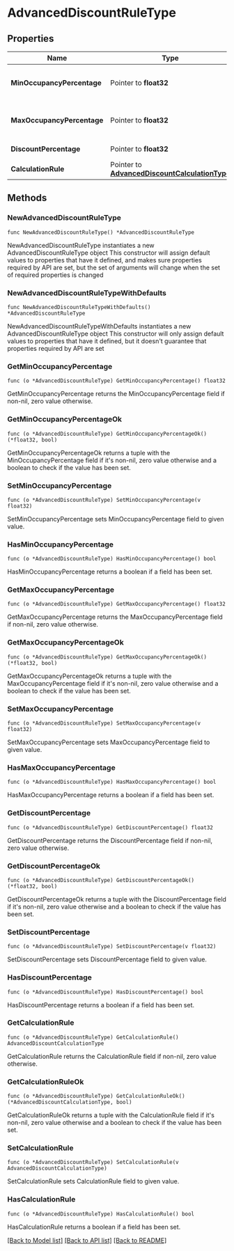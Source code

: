 # AdvancedDiscountRuleType

## Properties

Name | Type | Description | Notes
------------ | ------------- | ------------- | -------------
**MinOccupancyPercentage** | Pointer to **float32** | Minimum Property Occupancy Percentage. | [optional] 
**MaxOccupancyPercentage** | Pointer to **float32** | Maximum Property Occupancy Percentage. | [optional] 
**DiscountPercentage** | Pointer to **float32** | Discount Percentage. | [optional] 
**CalculationRule** | Pointer to [**AdvancedDiscountCalculationType**](AdvancedDiscountCalculationType.md) |  | [optional] 

## Methods

### NewAdvancedDiscountRuleType

`func NewAdvancedDiscountRuleType() *AdvancedDiscountRuleType`

NewAdvancedDiscountRuleType instantiates a new AdvancedDiscountRuleType object
This constructor will assign default values to properties that have it defined,
and makes sure properties required by API are set, but the set of arguments
will change when the set of required properties is changed

### NewAdvancedDiscountRuleTypeWithDefaults

`func NewAdvancedDiscountRuleTypeWithDefaults() *AdvancedDiscountRuleType`

NewAdvancedDiscountRuleTypeWithDefaults instantiates a new AdvancedDiscountRuleType object
This constructor will only assign default values to properties that have it defined,
but it doesn't guarantee that properties required by API are set

### GetMinOccupancyPercentage

`func (o *AdvancedDiscountRuleType) GetMinOccupancyPercentage() float32`

GetMinOccupancyPercentage returns the MinOccupancyPercentage field if non-nil, zero value otherwise.

### GetMinOccupancyPercentageOk

`func (o *AdvancedDiscountRuleType) GetMinOccupancyPercentageOk() (*float32, bool)`

GetMinOccupancyPercentageOk returns a tuple with the MinOccupancyPercentage field if it's non-nil, zero value otherwise
and a boolean to check if the value has been set.

### SetMinOccupancyPercentage

`func (o *AdvancedDiscountRuleType) SetMinOccupancyPercentage(v float32)`

SetMinOccupancyPercentage sets MinOccupancyPercentage field to given value.

### HasMinOccupancyPercentage

`func (o *AdvancedDiscountRuleType) HasMinOccupancyPercentage() bool`

HasMinOccupancyPercentage returns a boolean if a field has been set.

### GetMaxOccupancyPercentage

`func (o *AdvancedDiscountRuleType) GetMaxOccupancyPercentage() float32`

GetMaxOccupancyPercentage returns the MaxOccupancyPercentage field if non-nil, zero value otherwise.

### GetMaxOccupancyPercentageOk

`func (o *AdvancedDiscountRuleType) GetMaxOccupancyPercentageOk() (*float32, bool)`

GetMaxOccupancyPercentageOk returns a tuple with the MaxOccupancyPercentage field if it's non-nil, zero value otherwise
and a boolean to check if the value has been set.

### SetMaxOccupancyPercentage

`func (o *AdvancedDiscountRuleType) SetMaxOccupancyPercentage(v float32)`

SetMaxOccupancyPercentage sets MaxOccupancyPercentage field to given value.

### HasMaxOccupancyPercentage

`func (o *AdvancedDiscountRuleType) HasMaxOccupancyPercentage() bool`

HasMaxOccupancyPercentage returns a boolean if a field has been set.

### GetDiscountPercentage

`func (o *AdvancedDiscountRuleType) GetDiscountPercentage() float32`

GetDiscountPercentage returns the DiscountPercentage field if non-nil, zero value otherwise.

### GetDiscountPercentageOk

`func (o *AdvancedDiscountRuleType) GetDiscountPercentageOk() (*float32, bool)`

GetDiscountPercentageOk returns a tuple with the DiscountPercentage field if it's non-nil, zero value otherwise
and a boolean to check if the value has been set.

### SetDiscountPercentage

`func (o *AdvancedDiscountRuleType) SetDiscountPercentage(v float32)`

SetDiscountPercentage sets DiscountPercentage field to given value.

### HasDiscountPercentage

`func (o *AdvancedDiscountRuleType) HasDiscountPercentage() bool`

HasDiscountPercentage returns a boolean if a field has been set.

### GetCalculationRule

`func (o *AdvancedDiscountRuleType) GetCalculationRule() AdvancedDiscountCalculationType`

GetCalculationRule returns the CalculationRule field if non-nil, zero value otherwise.

### GetCalculationRuleOk

`func (o *AdvancedDiscountRuleType) GetCalculationRuleOk() (*AdvancedDiscountCalculationType, bool)`

GetCalculationRuleOk returns a tuple with the CalculationRule field if it's non-nil, zero value otherwise
and a boolean to check if the value has been set.

### SetCalculationRule

`func (o *AdvancedDiscountRuleType) SetCalculationRule(v AdvancedDiscountCalculationType)`

SetCalculationRule sets CalculationRule field to given value.

### HasCalculationRule

`func (o *AdvancedDiscountRuleType) HasCalculationRule() bool`

HasCalculationRule returns a boolean if a field has been set.


[[Back to Model list]](../README.md#documentation-for-models) [[Back to API list]](../README.md#documentation-for-api-endpoints) [[Back to README]](../README.md)


